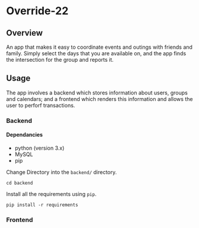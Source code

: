 # Override-22

## Overview
An app that makes it easy to coordinate events and outings with friends and family. Simply select the days that you are available on, and the app finds the intersection for the group and reports it.

## Usage
The app involves a backend which stores information about users, groups and calendars; and a frontend which renders this information and allows the user to perforf transactions.

### Backend

#### Dependancies
- python (version 3.x)
- MySQL
- pip

Change Directory into the `backend/` directory.

    cd backend

Install all the requirements using `pip`.

    pip install -r requirements



### Frontend